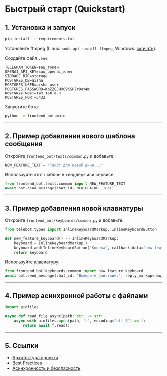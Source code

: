 # Быстрый старт (Quickstart)

## 1. Установка и запуск

```bash
pip install -r requirements.txt
```

Установите ffmpeg (Linux: `sudo apt install ffmpeg`, Windows: [скачать](https://ffmpeg.org/download.html)).

Создайте файл `.env`:

```env
TELEGRAM_TOKEN=ваш_токен
OPENAI_API_KEY=ваш_openai_ключ
STORAGE_DIR=storage
POSTGRES_DB=aisha
POSTGRES_USER=aisha_user
POSTGRES_PASSWORD=KbZZGJHX09KSH7r9ev4m
POSTGRES_HOST=192.168.0.4
POSTGRES_PORT=5432
```

Запустите бота:

```bash
python -m frontend_bot.main
```

---

## 2. Пример добавления нового шаблона сообщения

Откройте `frontend_bot/texts/common.py` и добавьте:

```python
NEW_FEATURE_TEXT = "Текст для новой фичи..."
```

Используйте этот шаблон в хендлере или сервисе:

```python
from frontend_bot.texts.common import NEW_FEATURE_TEXT
await bot.send_message(chat_id, NEW_FEATURE_TEXT)
```

---

## 3. Пример добавления новой клавиатуры

Откройте `frontend_bot/keyboards/common.py` и добавьте:

```python
from telebot.types import InlineKeyboardMarkup, InlineKeyboardButton

def new_feature_keyboard() -> InlineKeyboardMarkup:
    keyboard = InlineKeyboardMarkup()
    keyboard.add(InlineKeyboardButton("Кнопка", callback_data="new_feature"))
    return keyboard
```

Используйте клавиатуру:

```python
from frontend_bot.keyboards.common import new_feature_keyboard
await bot.send_message(chat_id, "Выберите действие:", reply_markup=new_feature_keyboard())
```

---

## 4. Пример асинхронной работы с файлами

```python
import aiofiles

async def read_file_async(path: str) -> str:
    async with aiofiles.open(path, "r", encoding="utf-8") as f:
        return await f.read()
```

---

## 5. Ссылки

- [Архитектура проекта](architecture.md)
- [Best Practices](best_practices.md)
- [Асинхронность и безопасность](async_and_safety.md)
